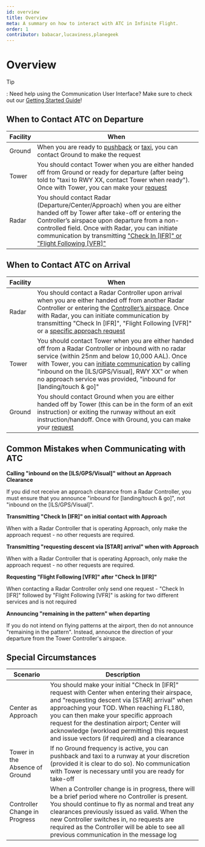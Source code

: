 ```yaml
---
id: overview
title: Overview
meta: A summary on how to interact with ATC in Infinite Flight.
order: 1
contributor: babacar,lucaviness,planegeek
---
```


# Overview



Tip

: Need help using the Communication User Interface? Make sure to check out our [Getting Started Guide](/guide/getting-started/pilot-user-interface/communication#communication)!



## When to Contact ATC on Departure



| Facility | When                                                         |
| -------- | ------------------------------------------------------------ |
| Ground   | When you are ready to [pushback](/guide/flying-guide/atc-communication/atis-pushback-and-taxi#pushback-communication-summary) or [taxi](/guide/flying-guide/atc-communication/atis-pushback-and-taxi#taxi-communication-summary), you can contact Ground to make the request |
| Tower    | You should contact Tower when you are either handed off from Ground or ready for departure (after being told to "taxi to RWY XX, contact Tower when ready"). Once with Tower, you can make your [request](/guide/flying-guide/atc-communication/take-off-and-departure#take-off-communication-summary) |
| Radar    | You should contact Radar (Departure/Center/Approach) when you are either handed off by Tower after take-off or entering the Controller’s airspace upon departure from a non-controlled field. Once with Radar, you can initiate communication by transmitting ["Check In [IFR]" or "Flight Following [VFR]"](/guide/flying-guide/atc-communication/take-off-and-departure#departure-communication-summary) |



## When to Contact ATC on Arrival



| Facility | When                                                         |
| -------- | ------------------------------------------------------------ |
| Radar    | You should contact a Radar Controller upon arrival when you are either handed off from another Radar Controller or entering the [Controller’s airspace](/guide/flying-guide/atc-communication/en-route#en-route-communication-summary). Once with Radar, you can initiate communication by transmitting "Check In [IFR]", "Flight Following [VFR]" or a [specific approach request](/guide/flying-guide/atc-communication/descent-and-approach#descent-communication-summary) |
| Tower    | You should contact Tower when you are either handed off from a Radar Controller or inbound with no radar service (within 25nm and below 10,000 AAL). Once with Tower, you can [initiate communication](/guide/flying-guide/atc-communication/landing-and-taxi-to-parking#landing-communication-summary) by calling "inbound on the [ILS/GPS/Visual], RWY XX" or when no approach service was provided, "inbound for [landing/touch & go]" |
| Ground   | You should contact Ground when you are either handed off by Tower (this can be in the form of an exit instruction) or exiting the runway without an exit instruction/handoff. Once with Ground, you can make your [request](/guide/flying-guide/atc-communication/landing-and-taxi-to-parking#taxi-to-parking-communication-summary) |



## Common Mistakes when Communicating with ATC



**Calling "inbound on the [ILS/GPS/Visual]" without an Approach Clearance**

If you did not receive an approach clearance from a Radar Controller, you must ensure that you announce "inbound for [landing/touch & go]", not "inbound on the [ILS/GPS/Visual]". 



**Transmitting "Check In [IFR]" on initial contact with Approach**

When with a Radar Controller that is operating Approach, only make the approach request - no other requests are required.



**Transmitting "requesting descent via [STAR] arrival" when with Approach**

When with a Radar Controller that is operating Approach, only make the approach request - no other requests are required.



**Requesting "Flight Following [VFR]" after "Check In [IFR]"**

When contacting a Radar Controller only send one request - "Check In [IFR]" followed by "Flight Following [VFR]" is asking for two different services and is not required



**Announcing "remaining in the pattern" when departing**

If you do not intend on flying patterns at the airport, then do not announce "remaining in the pattern". Instead, announce the direction of your departure from the Tower Controller's airspace.



## Special Circumstances



| Scenario                       | Description                                                  |
| ------------------------------ | ------------------------------------------------------------ |
| Center as Approach             | You should make your initial "Check In [IFR]" request with Center when entering their airspace, and "requesting descent via [STAR] arrival" when approaching your TOD. When reaching FL180, you can then make your specific approach request for the destination airport; Center will acknowledge (workload permitting) this request and issue vectors (if required) and a clearance |
| Tower in the Absence of Ground | If no Ground frequency is active, you can pushback and taxi to a runway at your discretion (provided it is clear to do so). No communication with Tower is necessary until you are ready for take-off |
| Controller Change in Progress  | When a Controller change is in progress, there will be a brief period where no Controller is present. You should continue to fly as normal and treat any clearances previously issued as valid. When the new Controller switches in, no requests are required as the Controller will be able to see all previous communication in the message log |